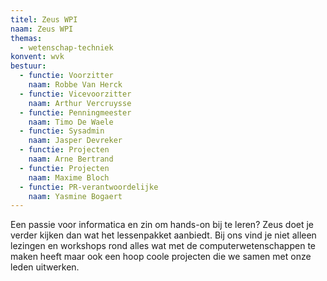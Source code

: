 ```yaml
---
titel: Zeus WPI
naam: Zeus WPI
themas:
  - wetenschap-techniek
konvent: wvk
bestuur:
  - functie: Voorzitter
    naam: Robbe Van Herck
  - functie: Vicevoorzitter
    naam: Arthur Vercruysse
  - functie: Penningmeester
    naam: Timo De Waele
  - functie: Sysadmin
    naam: Jasper Devreker
  - functie: Projecten
    naam: Arne Bertrand
  - functie: Projecten
    naam: Maxime Bloch
  - functie: PR-verantwoordelijke
    naam: Yasmine Bogaert
---
```


Een passie voor informatica en zin om hands-on bij te leren? Zeus doet je verder kijken dan wat het lessenpakket aanbiedt. Bij ons vind je niet alleen lezingen en workshops rond alles wat met de computerwetenschappen te maken heeft maar ook een hoop coole projecten die we samen met onze leden uitwerken.
